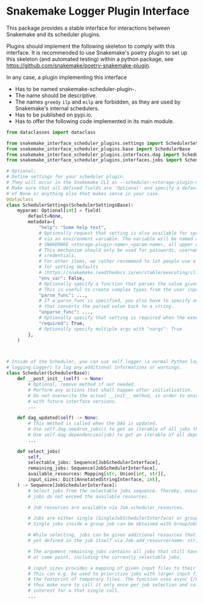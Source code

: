 # Snakemake Logger Plugin Interface

This package provides a stable interface for interactions between Snakemake and its scheduler plugins.

Plugins should implement the following skeleton to comply with this interface.
It is recommended to use Snakemake's poetry plugin to set up this skeleton (and automated testing) within a python package, see https://github.com/snakemake/poetry-snakemake-plugin.

In any case, a plugin implementing this interface

* Has to be named snakemake-scheduler-plugin-<name>.
* The name should be descriptive.
* The names ``greedy`` ``ilp`` and ``milp`` are forbidden, as they are used by Snakemake's internal schedulers.
* Has to be published on pypi.io.
* Has to offer the following code implemented in its main module.

```python
from dataclasses import dataclass

from snakemake_interface_scheduler_plugins.settings import SchedulerSettingsBase
from snakemake_interface_scheduler_plugins.base import SchedulerBase
from snakemake_interface_scheduler_plugins.interfaces.dag import SchedulerDAGInterface
from snakemake_interface_scheduler_plugins.interfaces.jobs import SchedulerJobInterface

# Optional:
# Define settings for your scheduler plugin.
# They will occur in the Snakemake CLI as --scheduler-<storage-plugin-name>-<param-name>
# Make sure that all defined fields are 'Optional' and specify a default value
# of None or anything else that makes sense in your case.
@dataclass
class SchedulerSettings(SchedulerSettingsBase):
    myparam: Optional[int] = field(
        default=None,
        metadata={
            "help": "Some help text",
            # Optionally request that setting is also available for specification
            # via an environment variable. The variable will be named automatically as
            # SNAKEMAKE_<storage-plugin-name>_<param-name>, all upper case.
            # This mechanism should only be used for passwords, usernames, and other
            # credentials.
            # For other items, we rather recommend to let people use a profile
            # for setting defaults
            # (https://snakemake.readthedocs.io/en/stable/executing/cli.html#profiles).
            "env_var": False,
            # Optionally specify a function that parses the value given by the user.
            # This is useful to create complex types from the user input.
            "parse_func": ...,
            # If a parse_func is specified, you also have to specify an unparse_func
            # that converts the parsed value back to a string.
            "unparse_func": ...,
            # Optionally specify that setting is required when the executor is in use.
            "required": True,
            # Optionally specify multiple args with "nargs": True
        },
    )



# Inside of the Scheduler, you can use self.logger (a normal Python logger of type 
# logging.Logger) to log any additional informations or warnings.
class Scheduler(SchedulerBase):
    def __post_init__(self) -> None:
        # Optional, remove method if not needed.
        # Perform any actions that shall happen after initialization.
        # Do not overwrite the actual __init__ method, in order to ensure compatibility
        # with future interface versions.
        ...

    def dag_updated(self) -> None:
        # This method is called when the DAG is updated.
        # Use self.dag.needrun_jobs() to get an iterable of all jobs that need to be executed.
        # Use self.dag.dependencies(job) to get an iterable of all dependencies of a job.
        ...

    def select_jobs(
        self,
        selectable_jobs: Sequence[JobSchedulerInterface],
        remaining_jobs: Sequence[JobSchedulerInterface],
        available_resources: Mapping[str, Union[int, str]],
        input_sizes: Dict[AnnotatedStringInterface, int],
    ) -> Sequence[JobSchedulerInterface]:
        # Select jobs from the selectable jobs sequence. Thereby, ensure that the selected
        # jobs do not exceed the available resources.

        # Job resources are available via Job.scheduler_resources.

        # Jobs are either single (SingleJobSchedulerInterface) or group jobs (GroupJobSchedulerInterface).
        # Single jobs inside a group job can be obtained with GroupJobSchedulerInterface.jobs().

        # While selecting, jobs can be given additional resources that are not
        # yet defined in the job itself via Job.add_resource(name: str, value: int | str).

        # The argument remaining_jobs contains all jobs that still have to be executed
        # at some point, including the currently selectable jobs.

        # input_sizes provides a mapping of given input files to their sizes.
        # This can e.g. be used to prioritize jobs with larger input files or to weight
        # the footprint of temporary files. The function uses async I/O under the hood,
        # thus make sure to call it only once per job selection and collect all files of 
        # interest for a that single call.
        ...

```